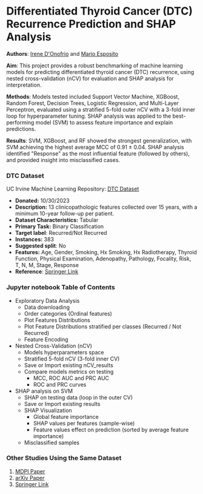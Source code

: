 # Differentiated Thyroid Cancer (DTC) Recurrence Prediction and SHAP Analysis


**Authors**: [Irene D'Onofrio](https://github.com/irenedonofrio) and [Mario Esposito](https://github.com/espositomario)

**Aim**: This project provides a robust benchmarking of machine learning models for predicting differentiated thyroid cancer (DTC) recurrence, using nested cross-validation (nCV) for evaluation and SHAP analysis for interpretation.

**Methods**: Models tested included Support Vector Machine, XGBoost, Random Forest, Decision Trees, Logistic Regression, and Multi-Layer Perceptron, evaluated using a stratified 5-fold outer nCV with a 3-fold inner loop for hyperparameter tuning. SHAP analysis was applied to the best-performing model (SVM) to assess feature importance and explain predictions.

**Results**: SVM, XGBoost, and RF showed the strongest generalization, with SVM achieving the highest average MCC of 0.91 ± 0.04. SHAP analysis identified "Response" as the most influential feature (followed by others), and provided insight into misclassified cases.

### DTC Dataset

UC Irvine Machine Learning Repository: [DTC Dataset](https://archive.ics.uci.edu/dataset/915/differentiated+thyroid+cancer+recurrence)

- **Donated:** 10/30/2023
- **Description:** 13 clinicopathologic features collected over 15 years, with a minimum 10-year follow-up per patient.
- **Dataset Characteristics:** Tabular
- **Primary Task:** Binary Classification
- **Target label**: Recurred/Not Recurred
- **Instances:** 383
- **Suggested split**: No
- **Features:** Age, Gender, Smoking, Hx Smoking, Hx Radiotherapy,
Thyroid Function, Physical Examination, Adenopathy, Pathology,
Focality, Risk, T, N, M, Stage, Response
- **Reference**: [Springer Link](https://link.springer.com/article/10.1007/s00405-023-08299-w#Sec2)






### Jupyter notebook Table of Contents
- Exploratory Data Analysis  
  - Data downloading  
  - Order categories (Ordinal features)  
  - Plot Features Distributions  
  - Plot Feature Distributions stratified per classes (Recurred / Not Recurred)  
  - Feature Encoding  
- Nested Cross-Validation (nCV)  
  - Models hyperparameters space  
  - Stratified 5-fold nCV (3-fold inner CV)  
  - Save or Import existing nCV_results  
  - Compare models metrics on testing  
    - MCC, ROC AUC and PRC AUC  
    - ROC and PRC curves  
- SHAP analysis on SVM  
  - SHAP on testing data (loop in the outer CV)  
  - Save or Import existing results  
  - SHAP Visualization  
    - Global feature importance  
    - SHAP values per features (sample-wise)  
    - Feature values effect on prediction (sorted by average feature importance)  
  - Misclassified samples  

### Other Studies Using the Same Dataset

1. [MDPI Paper](https://www.mdpi.com/2673-9585/4/4/29)
2. [arXiv Paper](https://arxiv.org/abs/2410.10907)
3. [Springer Link](https://link.springer.com/article/10.1007/s00405-023-08299-w#Sec2)